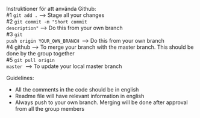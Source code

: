 Instruktioner för att använda Github:<br>
#1 <code>git add .</code> --> Stage all your changes<br>
#2 <code>git commit -m "Short commit description"</code> --> Do this from your own branch<br>
#3 <code>git push origin YOUR_OWN_BRANCH </code>--> Do this from your own branch<br>
#4 github --> To merge your branch with the master branch. This should be done by the group together<br>
#5 <code>git pull origin master </code>--> To update your local master branch<br>

Guidelines:<br>
* All the comments in the code should be in english<br>
* Readme file will have relevant information in english<br>
* Always push to your own branch. Merging will be done after approval from all the group members

